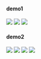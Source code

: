 #### demo1

![](images/1.png)
![](images/2.png)
![](images/3.png)


#### demo2

![](/images/4.png)
![](/images/5.png)
![](/images/6.png)
![](/images/7.png)

